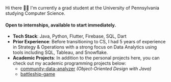 Hi there 👋🏼 I'm currently a grad student at the University of Pennsylvania studying Computer Science.
#### Open to internships, available to start immediately.

- **Tech Stack**: Java, Python, Flutter, Firebase, SQL, Dart
- **Prior Experience**: Before transitioning to CS, I had 5 years of experience in Strategy & Operations with a strong focus on Data Analytics using tools including SQL, Tableau, and Snowflake.
- **Academic Projects**: In addition to the personal projects here, you can check out my academic programming projects below:
  - [community-data-analyzer](https://gitfront.io/r/sylviezhang/R2eXHNqqBQ4T/community-data-analyzer/) _(Object-Oriented Design with Java)_
  - [battleship-game](https://gitfront.io/r/sylviezhang/EEE2dSLnEia6/battleship-game/) 
